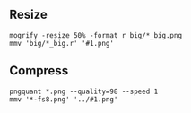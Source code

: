 ## Resize

```
mogrify -resize 50% -format r big/*_big.png
mmv 'big/*_big.r' '#1.png'
```

## Compress

```
pngquant *.png --quality=98 --speed 1
mmv '*-fs8.png' '../#1.png'
```